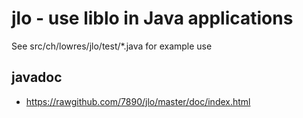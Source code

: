 jlo - use liblo in Java applications
====================================

See src/ch/lowres/jlo/test/*.java for example use

javadoc
-------

* https://rawgithub.com/7890/jlo/master/doc/index.html
